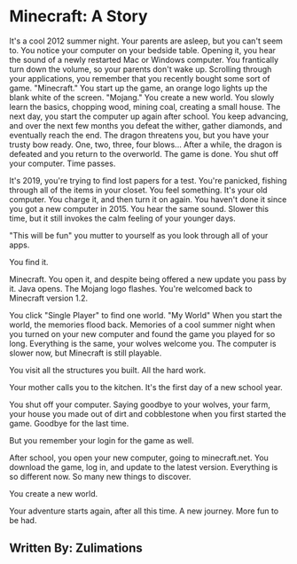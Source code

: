 # Minecraft: A Story

It's a cool 2012 summer night. Your parents are asleep, but you can't seem to.
You notice your computer on your bedside table. Opening it, you hear the sound of a newly restarted Mac or Windows computer. You frantically turn down the volume, so your parents don't wake up. Scrolling through your applications, you remember that you recently bought some sort of game. "Minecraft."
You start up the game, an orange logo lights up the blank white of the screen. "Mojang."
You create a new world. You slowly learn the basics, chopping wood, mining coal, creating a small house.
The next day, you start the computer up again after school. You keep advancing, and over the next few months you defeat the wither, gather diamonds, and eventually reach the end.
The dragon threatens you, but you have your trusty bow ready.
One, two, three, four blows...
After a while, the dragon is defeated and you return to the overworld.
The game is done.
You shut off your computer.
Time passes.


It's 2019, you're trying to find lost papers for a test. You're panicked, fishing through all of the items in your closet.
You feel something.
It's your old computer. 
You charge it, and then turn it on again. You haven't done it since you got a new computer in 2015.
You hear the same sound. Slower this time, but it still invokes the calm feeling of your younger days.


"This will be fun" you mutter to yourself as you look through all of your apps.


You find it.


Minecraft. You open it, and despite being offered a new update you pass by it. Java opens. The Mojang logo flashes. You're welcomed back to Minecraft version 1.2.


You click "Single Player" to find one world.
"My World"
When you start the world, the memories flood back. Memories of a cool summer night when you turned on your new computer and found the game you played for so long.
Everything is the same, your wolves welcome you. The computer is slower now, but Minecraft is still playable.


You visit all the structures you built. All the hard work.


Your mother calls you to the kitchen. It's the first day of a new school year.


You shut off your computer. Saying goodbye to your wolves, your farm, your house you made out of dirt and cobblestone when you first started the game.
Goodbye for the last time.


But you remember your login for the game as well.


After school, you open your new computer, going to minecraft.net. You download the game, log in, and update to the latest version.
Everything is so different now. So many new things to discover.


You create a new world.


Your adventure starts again, after all this time. A new journey.
More fun to be had.

## Written By: Zulimations
